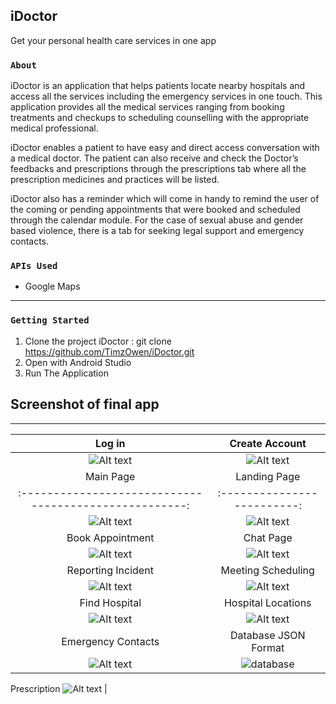 ## iDoctor
Get your personal health care services in one app

### `About`
iDoctor is an application that helps patients locate nearby hospitals and access all the services including the emergency services in one touch. This application provides all the medical services ranging from booking treatments and checkups to scheduling counselling with the appropriate medical professional. 

iDoctor enables a patient to have easy and direct access conversation with a medical doctor. The patient can also receive and check the Doctor’s feedbacks and prescriptions through the prescriptions tab where all the prescription medicines and practices will be listed. 

iDoctor also has a reminder which will come in handy to remind the user of the coming or pending appointments that were booked and scheduled through the calendar module. For the case of sexual abuse and gender based violence, there is a tab for seeking legal support and emergency contacts.

### `APIs Used`
- Google Maps

---------------
### `Getting Started`

1. Clone the project iDoctor : git clone https://github.com/TimzOwen/iDoctor.git
2. Open with Android Studio
3. Run The Application


Screenshot of final app
--------------

---------------------------
Log in                                             |  Create Account
:----------------------------------------------------:|:-------------------------:
![Alt text](screenshots/signin.jpeg)  |  ![Alt text](screenshots/signup.jpeg?)
Main Page                                             |  Landing Page
:----------------------------------------------------:|:-------------------------:
![Alt text](screenshots/main_page.jpeg)  |  ![Alt text](screenshots/landing.jpeg?)
Book Appointment                                        |  Chat Page
![Alt text](screenshots/book.jpeg?)    |  ![Alt text](screenshots/doctorProfiles.jpeg?)
Reporting Incident                                        |  Meeting Scheduling
![Alt text](screenshots/reporting1.jpeg?)    |  ![Alt text](screenshots/meeting.jpeg?)
Find Hospital                                        |   Hospital Locations
![Alt text](screenshots/search_hospital.jpeg?)    |  ![Alt text](screenshots/map.jpeg?)
Emergency Contacts                             | Database JSON Format           
![Alt text](screenshots/emergency.jpeg?)     | ![database](screenshots/database.jpeg?)
Prescription
![Alt text](screenshots/prescription.jpeg?)  |


<!-- Just a typo-->

